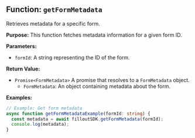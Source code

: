 ## Function: `getFormMetadata`

Retrieves metadata for a specific form.

**Purpose:**
This function fetches metadata information for a given form ID.

**Parameters:**

* `formId`: A string representing the ID of the form.

**Return Value:**

* `Promise<FormMetadata>` A promise that resolves to a `FormMetadata` object.
    * `FormMetadata`: An object containing metadata about the form.

**Examples:**

```typescript
// Example: Get form metadata
async function getFormMetadataExample(formId: string) {
  const metadata = await filloutSDK.getFormMetadata(formId);
  console.log(metadata);
}
```